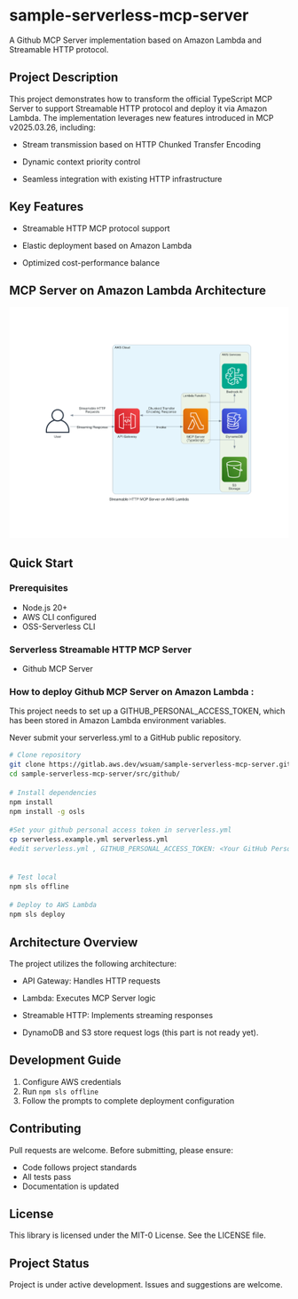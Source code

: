 # sample-serverless-mcp-server

A Github MCP Server implementation based on Amazon Lambda and Streamable HTTP protocol.

## Project Description

This project demonstrates how to transform the official TypeScript MCP Server to support Streamable HTTP protocol and deploy it via Amazon Lambda. The implementation leverages new features introduced in MCP v2025.03.26, including:

- Stream transmission based on HTTP Chunked Transfer Encoding

- Dynamic context priority control

- Seamless integration with existing HTTP infrastructure


## Key Features

- Streamable HTTP  MCP protocol support

- Elastic deployment based on Amazon Lambda

- Optimized cost-performance balance

  

## MCP Server on Amazon Lambda Architecture

![Architecture](./images/mcp_server_aws_architecture.png)

## Quick Start

### Prerequisites

- Node.js 20+
- AWS CLI configured
- OSS-Serverless CLI



### Serverless Streamable HTTP MCP Server

- Github MCP Server 



### How to deploy Github MCP Server on Amazon Lambda :

This project needs to set up a GITHUB_PERSONAL_ACCESS_TOKEN, which has been stored in Amazon Lambda environment variables. 

Never submit your serverless.yml to a GitHub public repository.

```bash
# Clone repository
git clone https://gitlab.aws.dev/wsuam/sample-serverless-mcp-server.git
cd sample-serverless-mcp-server/src/github/

# Install dependencies
npm install
npm install -g osls

#Set your github personal access token in serverless.yml 
cp serverless.example.yml serverless.yml
#edit serverless.yml , GITHUB_PERSONAL_ACCESS_TOKEN: <Your GitHub Personal Access Token>


# Test local
npm sls offline

# Deploy to AWS Lambda
npm sls deploy

```

## Architecture Overview

The project utilizes the following architecture:

- API Gateway: Handles HTTP requests

- Lambda: Executes MCP Server logic

- Streamable HTTP: Implements streaming responses

- DynamoDB and S3 store request logs (this part is not ready yet).

  

## Development Guide

1. Configure AWS credentials
2. Run `npm sls offline`
3. Follow the prompts to complete deployment configuration

## Contributing

Pull requests are welcome. Before submitting, please ensure:

- Code follows project standards
- All tests pass
- Documentation is updated

## License

This library is licensed under the MIT-0 License. See the LICENSE file.

## Project Status

Project is under active development. Issues and suggestions are welcome.

